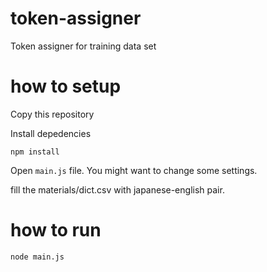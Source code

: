 # token-assigner
Token assigner for training data set

# how to setup
Copy this repository

Install depedencies
```shell
npm install
```

Open `main.js` file.
You might want to change some settings.

fill the materials/dict.csv with japanese-english pair.


# how to run
```shell
node main.js
```